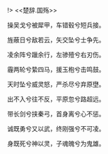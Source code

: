 !> <<楚辞.国殇>>

操吴戈兮被犀甲，车错毂兮短兵接。

旌蔽日兮敌若云，矢交坠兮士争先。

凌余阵兮躐余行，左骖殪兮右刃伤。

霾两轮兮絷四马，援玉枹兮击鸣鼓。

天时坠兮威灵怒，严杀尽兮弃原壄。

出不入兮往不反，平原忽兮路超远。

带长剑兮挟秦弓，首身离兮心不惩。

诚既勇兮又以武，终刚强兮不可凌。

身既死兮神以灵，子魂魄兮为鬼雄。
